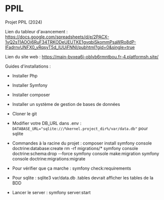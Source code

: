 # PPIL
Projet PPIL (2024)

Lien du tableur d'avancement : https://docs.google.com/spreadsheets/d/e/2PACX-1vQ2s11AOOj6RuF34TRKODeUEUTKE1gvqbiSkommPsaWRo8dP-lFadrnvUNFX0_vRqsyT5d_IUUiFNNI/pubhtml?gid=0&single=true

Lien du site web : https://main-bvxea6i-oblvb6rmntbou.fr-4.platformsh.site/


Guides d'installations :
  - Installer Php
  - Installer Symfony
  - Installer composer
  - Installer un système de gestion de bases de données
  - Cloner le git
  - Modifier votre DB_URL dans .env : 
      ```DATABASE_URL="sqlite:///%kernel.project_dir%/var/data.db"``` pour sqlite

  - Commandes à la racine du projet :
    composer install
    symfony console doctrine:database:create
    rm -rf migrations/*
    symfony console doctrine:schema:drop --force
    symfony console make:migration
    symfony console doctrine:migrations:migrate

  - Pour vérifier que ça marche :
    symfony check:requirements
  - Pour sqlite :
     sqlite3 var/data.db
    .tables devrait afficher les tables de la BDD
  - Lancer le server :
    symfony server:start
